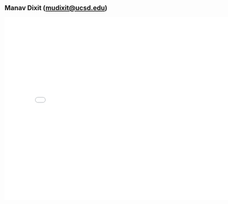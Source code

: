 ## Manav Dixit (mudixit@ucsd.edu)

<iframe src='snow-map.html' width=800 height=600 frameBorder=0></iframe>
